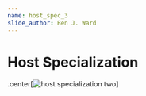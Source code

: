 ```yaml
---
name: host_spec_3
slide_author: Ben J. Ward
---
```

# Host Specialization

.center[![host specialization two](img/Pathogen_Specialisation_3.png)]
